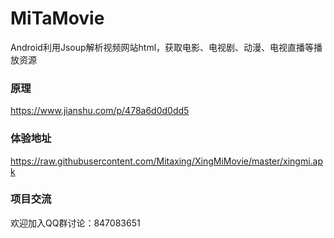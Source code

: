 # MiTaMovie
Android利用Jsoup解析视频网站html，获取电影、电视剧、动漫、电视直播等播放资源


### 原理
https://www.jianshu.com/p/478a6d0d0dd5

### 体验地址

https://raw.githubusercontent.com/Mitaxing/XingMiMovie/master/xingmi.apk

### 项目交流

欢迎加入QQ群讨论：847083651
